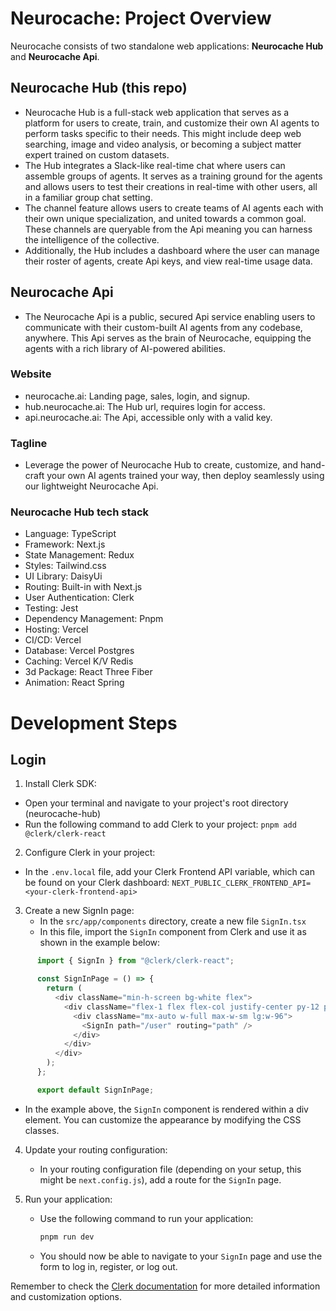 # Neurocache: Project Overview
Neurocache consists of two standalone web applications: **Neurocache Hub** and **Neurocache Api**.

## Neurocache Hub (this repo)
- Neurocache Hub is a full-stack web application that serves as a platform for users to create, train, and customize their own AI agents to perform tasks specific to their needs. This might include deep web searching, image and video analysis, or becoming a subject matter expert trained on custom datasets.
- The Hub integrates a Slack-like real-time chat where users can assemble groups of agents. It serves as a training ground for the agents and allows users to test their creations in real-time with other users, all in a familiar group chat setting.
- The channel feature allows users to create teams of AI agents each with their own unique specialization, and united towards a common goal. These channels are queryable from the Api meaning you can harness the intelligence of the collective.
- Additionally, the Hub includes a dashboard where the user can manage their roster of agents, create Api keys, and view real-time usage data.

## Neurocache Api 
- The Neurocache Api is a public, secured Api service enabling users to communicate with their custom-built AI agents from any codebase, anywhere. This Api serves as the brain of Neurocache, equipping the agents with a rich library of AI-powered abilities.

### Website
- neurocache.ai: Landing page, sales, login, and signup.
- hub.neurocache.ai: The Hub url, requires login for access.
- api.neurocache.ai: The Api, accessible only with a valid key.

### Tagline
- Leverage the power of Neurocache Hub to create, customize, and hand-craft your own AI agents trained your way, then deploy seamlessly using our lightweight Neurocache Api.

### Neurocache Hub tech stack
- Language: TypeScript
- Framework: Next.js
- State Management: Redux
- Styles: Tailwind.css
- UI Library: DaisyUi
- Routing: Built-in with Next.js
- User Authentication: Clerk
- Testing: Jest
- Dependency Management: Pnpm
- Hosting: Vercel
- CI/CD: Vercel
- Database: Vercel Postgres
- Caching: Vercel K/V Redis
- 3d Package: React Three Fiber
- Animation: React Spring

# Development Steps
## Login
1. Install Clerk SDK:
  - Open your terminal and navigate to your project's root directory (neurocache-hub)
  - Run the following command to add Clerk to your project:
    `pnpm add @clerk/clerk-react`

2. Configure Clerk in your project:
  - In the `.env.local` file, add your Clerk Frontend API variable, which can be found on your Clerk dashboard:
      `NEXT_PUBLIC_CLERK_FRONTEND_API=<your-clerk-frontend-api>`

3. Create a new SignIn page:
    - In the `src/app/components` directory, create a new file `SignIn.tsx`
    - In this file, import the `SignIn` component from Clerk and use it as shown in the example below:
```typescript
      import { SignIn } from "@clerk/clerk-react";

      const SignInPage = () => {
        return (
          <div className="min-h-screen bg-white flex">
            <div className="flex-1 flex flex-col justify-center py-12 px-4 sm:px-6 lg:flex-none lg:px-20 xl:px-24">
              <div className="mx-auto w-full max-w-sm lg:w-96">
                <SignIn path="/user" routing="path" />
              </div>
            </div>
          </div>
        );
      };

      export default SignInPage;
```
  - In the example above, the `SignIn` component is rendered within a div element. You can customize the appearance by modifying the CSS classes.

4. Update your routing configuration:
    - In your routing configuration file (depending on your setup, this might be `next.config.js`), add a route for the `SignIn` page.

5. Run your application:
    - Use the following command to run your application:
      ```bash
      pnpm run dev
      ```
    - You should now be able to navigate to your `SignIn` page and use the form to log in, register, or log out.

Remember to check the [Clerk documentation](https://docs.clerk.dev/) for more detailed information and customization options.

